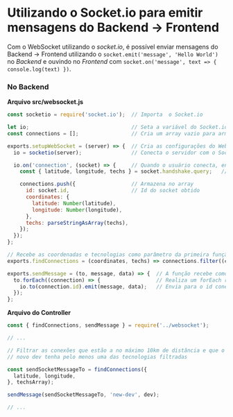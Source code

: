 # Utilizando o Socket.io para emitir mensagens do Backend -> Frontend

Com o WebSocket utilizando o *socket.io*, é possível enviar mensagens do Backend -> Frontend utilizando o `socket.emit('message', 'Hello World')` no *Backend* e ouvindo no *Frontend* com `socket.on('message', text => { console.log(text) })`.

### No Backend

**Arquivo src/websocket.js**

```js
const socketio = require('socket.io');  // Importa  o Socket.io

let io;                                 // Seta a variável do Socket.io
const connections = [];                 // Cria um array vazio para armazenar as conexões (geralmente usa-se algum banco de dados)

exports.setupWebSocket = (server) => {  // Cria as configurações do WebSocket
  io = socketio(server);                // Conecta o servidor com o Socket.io

  io.on('connection', (socket) => {     // Quando o usuário conecta, envia uma função
    const { latitude, longitude, techs } = socket.handshake.query;   // Pega as informações obtidas no frontend

    connections.push({                  // Armazena no array
      id: socket.id,                    // Id do socket obtido
      coordinates: {
        latitude: Number(latitude),
        longitude: Number(longitude),
      },
      techs: parseStringAsArray(techs),
    });
  });
};

// Recebe as coordenadas e tecnologias como parâmetro da primeira função e realiza um filtro que a cada conexão, calcula as distacia e caso seja menor de 10km && haja um item ativo sendo pesquisado no Frontend/Mobile.
exports.findConnections = (coordinates, techs) => connections.filter((connection) => calculateDistance(coordinates, connections.coordinates) < 10 && connection.techs.some((item) => techs.includes(item)));

exports.sendMessage = (to, message, data) => {  // A função recebe como parâmetro o destino, a mensagem e os dados.
  to.forEach((connection) => {                  // Realiza um forEach recebendo a conexão como parâmetro
    io.to(connection.id).emit(message, data);   // Envia para o id conectado a mensagem e os dados
  });
};
```

**Arquivo do Controller**

```js
const { findConnections, sendMessage } = require('../websocket');

// ...

// Filtrar as conexões que estão a no máximo 10km de distância e que o
// novo dev tenha pelo menos uma das tecnologias filtradas

const sendSocketMessageTo = findConnections({
  latitude, longitude,
}, techsArray);

sendMessage(sendSocketMessageTo, 'new-dev', dev);

// ...
```